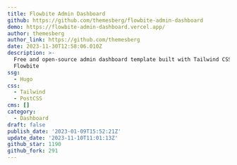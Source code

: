 ```yaml
---
title: Flowbite Admin Dashboard
github: https://github.com/themesberg/flowbite-admin-dashboard
demo: https://flowbite-admin-dashboard.vercel.app/
author: themesberg
author_link: https://github.com/themesberg
date: 2023-11-30T12:58:06.010Z
description: >-
  Free and open-source admin dashboard template built with Tailwind CSS and
  Flowbite
ssg:
  - Hugo
css:
  - Tailwind
  - PostCSS
cms: []
category:
  - Dashboard
draft: false
publish_date: '2023-01-09T15:52:21Z'
update_date: '2023-11-10T11:01:13Z'
github_star: 1190
github_fork: 291
---
```

